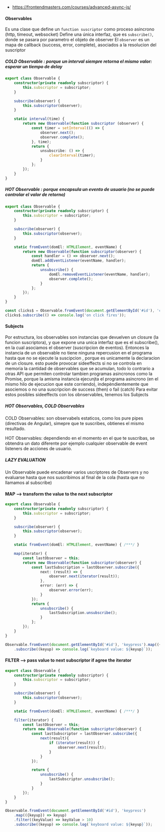 - https://frontendmasters.com/courses/advanced-async-js/

#### Observables
Es una clase que define un `function suscriptor` como proceso asincrono (http, timeout, websocket)
Define una única interfaz, que es `subscribe()`, donde se pasara por parametro el objeto de observer
El `observer` es un mapa de callback (success, error, complete), asociados a la resolucion del suscriptor

##### COLD Observable : porque un interval siempre retorna el mismo valor: esperar un tiempo de delay
```typescript
export class Observable {
    constructor(private readonly subscriptor) {
        this.subscriptor = subscriptor;
    }

    subscribe(observer) {
        this.subscriptor(observer);
    }

    static interval(time) {
        return new Observable(function subscriptor (observer) {
            const timer = setInterval(() => {
                observer.next();
                observer.complete();
            }, time);
            return {
                unsubscribe: () => {
                    clearInterval(timer);
                }
            };
        });
    }
}
```

##### HOT Observable : porque encapsula un evento de usuario (no se puede controlar el valor de retorno)
```typescript
export class Observable {
    constructor(private readonly subscriptor) {
        this.subscriptor = subscriptor;
    }

    subscribe(observer) {
        this.subscriptor(observer);
    }

    static fromEvent(domEl: HTMLElement, eventName) {
        return new Observable(function subscriptor(observer) {
            const handler = () => observer.next();
            domEl.addEventListener(eventName, handler);
            return {
                unsubscribe() {
                    domEl.removeEventListener(eventName, handler);
                    observer.complete();
                }
            };
        });
    }
}

const clicks$ = Observable.fromEvent(document.getElementById('#id'), 'click');
clicks$.subscribe(() => console.log('on click fires'));
```

#### Subjects
Por estructura, los observables son instancias que devuelven un closure (la funcion suscriptora), y que expone una unica interfaz que es el subscribe(), en la cual asociamos el observer (suscripcion de eventos).
Entonces la instancia de un observable no tiene ninguna repercusion en el programa hasta que no se ejecute la suscipcion , porque es unicamente la declaracion de un closure.
esto puede provocar sideeffects si no se controla en memoria la cantidad de observables que se acumulan, todo lo contrario a otras API que permiten controlar tambien programas asincronos como la Promise, porque la amisma instancia ejecunjta el programa asincrono (en el mismo hilo de ejecucion que este corriendo), indepèndientemente que asociemos o no una suscripcion de success (then) o fail (catch)
Para evitar estos posibles sideeffects con los obnservables, tenemos los Subjects

##### HOT Observables, COLD Observables
COLD Observables: son observabels estaticos, como los pure pipes (directivas de Angular), simepre que te suscribes, obtienes el mismo resultado.

HOT Observables: dependiendo en el momento en el que te suscribas, se obtendra un dato diferente
por ejemplo cualquier observable de event listeners de acciones de usuario.

##### LAZY EVALUATION
Un Observable puede encadenar varios uscriptores de Observers y no evaluarse hasta que nos suscribimos al final de la cola (hasta que no llamamos al subscribe)


#### MAP --> transform the value to the next subscriptor
```typescript
export class Observable {
    constructor(private readonly subscriptor) {
        this.subscriptor = subscriptor;
    }

    subscribe(observer) {
        this.subscriptor(observer);
    }

    static fromEvent(domEl: HTMLElement, eventName) { /***/ }

    map(iterator) {
        const lastObserver = this;
        return new Observable(function subscriptor(observer) {
            const lastSubscription = lastObserver.subscribe({
                next: (result) => {
                    observer.next(iterator(result));
                },
                error: (err) => {
                    observer.error(err);
                }
            });
            return {
                unsubscribe() {
                    lastSubscription.unsubscribe();
                }
            };
        });
    }
}

Observable.fromEvent(document.getElementById('#id'), 'keypress').map(({keyup}) => keyup)
    .subscribe((keyup) => console.log(`keyboard value: ${keyup}`));
```

#### FILTER --> pass value to next subscriptor if agree the iterator
```typescript
export class Observable {
    constructor(private readonly subscriptor) {
        this.subscriptor = subscriptor;
    }

    subscribe(observer) {
        this.subscriptor(observer);
    }

    static fromEvent(domEl: HTMLElement, eventName) { /***/ }

    filter(iterator) {
        const lastObserver = this;
        return new Observable(function subscriptor(observer) {
            const lastSubscriptor = lastObserver.subscribe({
                next(result){
                    if (iterator(result)) {
                        observer.next(result);
                    }
                }
            });

            return {
                unsubscribe() {
                    lastSubscriptor.unsubscribe();
                }
            }
        });
    }
}

Observable.fromEvent(document.getElementById('#id'), 'keypress')
    .map(({keyup}) => keyup)
    .filter((keyValue) => keyValue > 10)
    .subscribe((keyup) => console.log(`keyboard value: ${keyup}`));
```
